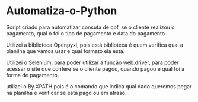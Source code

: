 # Automatiza-o-Python

Script criado para automatizar consuta de cpf, se o cliente realizou o pagamento, qual o foi o tipo de pagamento e data do pagamento

Utilizei a biblioteca Openpyxl, pois está biblioteca é quem verifica qual a planilha que vamos usar e qual formato ela está.

Utilizei o Selenium, para poder utilizar a função web.driver, para poder acessar o site que confere se o cliente pagou, quando pagou e qual foi a forma de pagamento.

utilizei o By.XPATH pois é o comando que indica qual dado queremos pegar na planilha e verificar se está pago ou em atraso.
